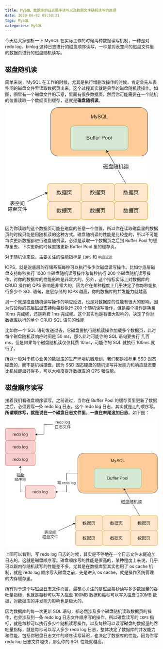 ```yaml
---
title: MySQL 数据库的日志顺序读写以及数据文件随机读写的原理
date: 2020-06-02 09:50:21
tags: MySQL
categories: MySQL
---
```


今天给大家剖析一下 MySQL 在实际工作的时候两种数据读写机制，一种是对 redo log、binlog 这种日志进行的磁盘顺序读写，一种是对表空间的磁盘文件里的数据页进行的磁盘随机读写。



## 磁盘随机读

简单来说，MySQL 在工作的时候，尤其是执行增删改操作的时候，肯定会先从表空间的磁盘文件里读取数据页出来，这个过程其实就是典型的磁盘随机读操作。如图，图里有一个磁盘文件的示意，里面有很多数据页，然后你可能需要在一个随机的位置读取一个数据页到缓存，这就是**磁盘随机读**。

![磁盘随机读](MySQL-数据库的日志顺序读写以及数据文件随机读写的原理/磁盘随机读.png)



因为你读取的这个数据页可能在磁盘的任意一个位置，所以你在读取磁盘里的数据页的时候只能是用随机读的这种方式。磁盘随机读的性能是比较差的，所以不可能每次更新数据都进行磁盘随机读，必须是读取一个数据页之后到 Buffer Pool 的缓存里去，下次更新的时候直接更新 Buffer Pool 里的缓存页。



对于随机读来说，主要关注的性能指标是 `IOPS` 和 `响应延迟`



IOPS，就是说底层的存储系统每秒可以执行多少次磁盘读写操作。比如你底层磁盘支持每秒执行 1000 个磁盘随机读写操作和每秒执行 200 个磁盘随机读写操作，对你的数据库的性能影响是非常大的。另外，这个指标实际上对数据库的 CRUD 操作的 QPS 影响是非常大的，因为它在某种程度上几乎决定了你每秒能执行多少个 SQL 语句，底层存储的 IOPS 越高，你的数据库的并发能力就越高



另一个就是磁盘随机读写操作的响应延迟，也是对数据库的性能有很大的影响。因为假设你的底层磁盘支持你每秒执行 200 个随机读写操作，但是每个操作是耗费 10ms 完成呢，还是耗费 1ms 完成呢。这个其实也是有很大影响的，决定了你对数据库执行的单个 CRUD SQL 语句的性能



比如你一个 SQL 语句发送过去，它磁盘要执行随机读操作加载多个数据页，此时每个磁盘随机读响应时间是 50 ms，那么此时可能你的 SQL 语句要执行 几百 ms，但是如果每个磁盘随机读仅仅耗费 10ms，可能你的 SQL 就执行 100ms 就行了。



所以一般对于核心业务的数据库的生产环境机器规划，我们都是推荐用 SSD 固态硬盘的，而不是机械硬盘，因为 SSD 固态硬盘的随机读写并发能力和响应延迟要比机械键盘好得多，可以大幅度提升数据库的 QPS 和性能。



## 磁盘顺序读写

接着我们看磁盘顺序读写。之前说过，当你在 Buffer Pool 的缓存页里更新了数据之后，必须要写一条 redo log 日志，这个 redo log 日志，其实就是走的顺序写。**所谓顺序写，就是说在一个磁盘日志文件里，一直在末尾追加日志**。如下图：

![磁盘顺序写](MySQL-数据库的日志顺序读写以及数据文件随机读写的原理/磁盘顺序写.png)



上图可以看到，写 redo log 日志的时候，其实是不停地在一个日志文件末尾追加日志的，这就是磁盘顺序写。磁盘顺序写的性能是很高的，某种程度上来说，几乎可以跟内存随机读写的性能差不多，尤其是在数据库里其实也用了 os cache 机制，就是 redo log 顺序写入磁盘之前，先是进入 os cache，就是操作系统管理的内存缓存里。



所有对于这个写磁盘日志文件而言，最核心关注的是磁盘每秒读写多少数据量的吞吐量指标，也就是每秒可以写入磁盘 100MB 数据和每秒可以写入磁盘 200MB 数据，对数据库的并发能力影响也是极大的。



因为数据库的每一次更新 SQL 语句，都必然涉及多个磁盘随机读取数据页的操作，也会涉及到一条 redo log 日志文件顺序写的操作。所以磁盘读写的 `IOPS` 指标，就是每秒可以执行多少个随机读写操作，以及每秒可以读写磁盘的数据量的吞吐量指标，就是每秒可以写入多少 redo log 日志，整体决定了数据库的并发能力和性能。包括你磁盘日志文件的顺序读写延迟，也决定了数据库的性能，因为你写 redo log 日志文件越快，那么你的 SQL 性能就越高。







